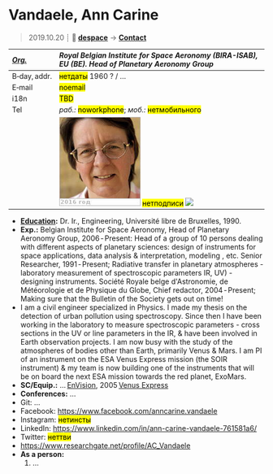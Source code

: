 # Vandaele, Ann Carine
> 2019.10.20 ┊ **🚀 [despace](index.md)** → **[Contact](contact.md)**

|*[Org.](contact.md)*|*Royal Belgian Institute for Space Aeronomy (BIRA-ISAB), EU (BE). Head of Planetary Aeronomy Group*|
|:--|:--|
|B‑day, addr.| <mark>нетдаты</mark> 1960 ? / … |
|E‑mail| <mark>noemail</mark> |
|i18n| <mark>TBD</mark> |
|Tel| *раб.:* <mark>noworkphone</mark>; *моб.:* <mark>нетмобильного</mark> |
|| [![](f/contact/v/vandaele_001_photo_thumb.jpg)](f/contact/v/vandaele_001_photo.jpg) <mark>нетподписи</mark> [![](f/contact//_001_sign_thumb.jpg)](f/contact//_001_sign.png) |

   - **[Education](edu.md):** Dr. Ir., Engineering, Université libre de Bruxelles, 1990.
   - **Exp.:** Belgian Institute for Space Aeronomy, Head of Planetary Aeronomy Group, 2006 ‑ Present: Head of a group of 10 persons dealing with different aspects of planetary sciences: design of instruments for space applications, data analysis & interpretation, modeling , etc. Senior Researcher, 1991 ‑ Present; Radiative transfer in planetary atmospheres - laboratory measurement of spectroscopic parameters IR, UV) - designing instruments. Société Royale belge d'Astronomie, de Météorologie et de Physique du Globe, Chief redactor, 2004 ‑ Present; Making sure that the Bulletin of the Society gets out on time!
   - I am a civil engineer specialized in Physics. I made my thesis on the detection of urban pollution using spectroscopy. Since then I have been working in the laboratory to measure spectroscopic parameters - cross sections in the UV or line parameters in the IR, & have been involved in Earth observation projects.  I am now busy with the study of the atmospheres of bodies other than Earth, primarily Venus & Mars. I am PI of an instrument on the ESA Venus Express mission (the SOIR instrument) & my team is now building one of the instruments that will be on board the next ESA mission towards the red planet, ExoMars.
   - **SC/Equip.:** … [EnVision](envision.md), 2005 [Venus Express](venus_express.md)
   - **Conferences:** …
   - Git: …
   - Facebook: <https://www.facebook.com/anncarine.vandaele>
   - Instagram: <mark>нетинсты</mark>
   - LinkedIn: <https://www.linkedin.com/in/ann-carine-vandaele-761581a6/>
   - Twitter: <mark>неттви</mark>
   - <https://www.researchgate.net/profile/AC_Vandaele>
   - **As a person:**
      1. …
